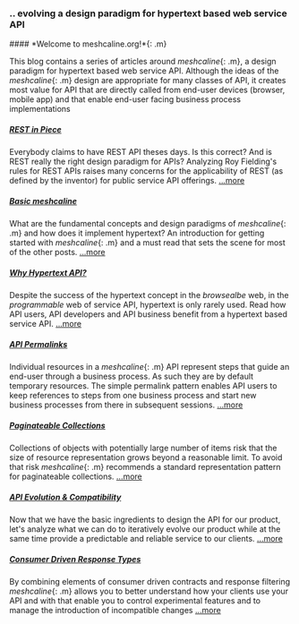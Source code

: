 ### .. evolving a design paradigm for hypertext based web service API
<p/>
#### *Welcome to meshcaline.org!*{: .m} 

This blog contains a series of articles around *meshcaline*{: .m}, a design paradigm for hypertext based web service API. Although the ideas of the *meshcaline*{: .m} design are appropriate for many classes of API, it creates most value for API that are directly called from end-user devices (browser, mobile app) and that enable end-user facing business process implementations  

##### [REST in Piece](rest-in-peace)

Everybody claims to have REST API theses days. Is this correct? And is REST really the right design paradigm for APIs? Analyzing Roy Fielding's rules for REST APIs raises many concerns for the applicability of REST (as defined by the inventor) for public service API offerings. [...more](rest-in-peace)

##### [Basic meshcaline](basics)

What are the fundamental concepts and design paradigms of *meshcaline*{: .m} and how does it implement hypertext? An introduction for getting started with *meshcaline*{: .m} and a must read that sets the scene for most of the other posts. [...more](basics)

##### [Why Hypertext API?](hypertext)

Despite the success of the hypertext concept in the *browsealbe* web, in the *programmable* web of service API, hypertext is only rarely used. Read how API users, API developers and API business benefit from a hypertext based service API. [...more](hypertext)

##### [API Permalinks](permalinks)

Individual resources in a *meshcaline*{: .m} API represent steps that guide an end-user through a business process. As such they are by default temporary resources. The simple permalink pattern enables API users to keep references to steps from one business process and start new business processes from there in subsequent sessions. [...more](permalinks)

##### [Paginateable Collections](pagination)

Collections of objects with potentially large number of items risk that the size of resource representation grows beyond a reasonable limit. To avoid that risk *meshcaline*{: .m} recommends a standard representation pattern for paginateable collections. [...more](pagination)

##### [API Evolution & Compatibility](evolution)

Now that we have the basic ingredients to design the API for our product, let's analyze what we can do to iteratively evolve our product while at the same time provide a predictable and reliable service to our clients. [...more](evolution)

##### [Consumer Driven Response Types](filters)

By combining elements of consumer driven contracts and response filtering *meshcaline*{: .m} allows you to better understand how your clients use your API and with that enable you to control experimental features and to manage the introduction of incompatible changes [...more](filters)